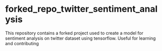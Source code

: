 # forked_repo_twitter_sentiment_analysis
This repository contains a forked project used to create a model for sentiment analysis on twitter dataset using tensorflow. 
Useful for learning and contributing
